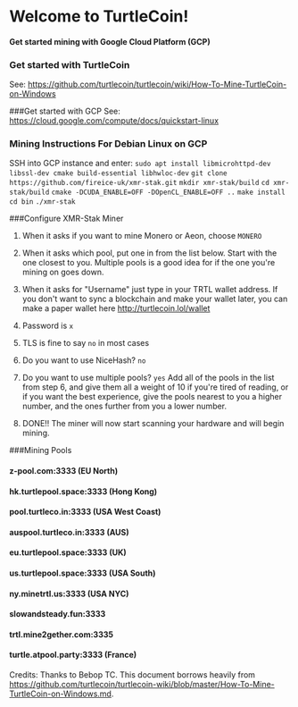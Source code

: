 # Welcome to TurtleCoin! 
#### Get started mining with Google Cloud Platform (GCP)




### Get started with TurtleCoin
See:  https://github.com/turtlecoin/turtlecoin/wiki/How-To-Mine-TurtleCoin-on-Windows


###Get started with GCP
See:  https://cloud.google.com/compute/docs/quickstart-linux


###  Mining Instructions For Debian Linux on GCP
SSH into GCP instance and enter:
`sudo apt install libmicrohttpd-dev libssl-dev cmake build-essential libhwloc-dev`
`git clone https://github.com/fireice-uk/xmr-stak.git`
`mkdir xmr-stak/build`
`cd xmr-stak/build`
`cmake -DCUDA_ENABLE=OFF -DOpenCL_ENABLE=OFF ..`
`make install`
`cd bin`
`./xmr-stak`


###Configure XMR-Stak Miner

1. When it asks if you want to mine Monero or Aeon, choose `MONERO`

2. When it asks which pool, put one in from the list below.  Start with the one closest to you.  Multiple pools is a good idea for if the one you're mining on goes down.

3.  When it asks for "Username" just type in your TRTL wallet address. If you don't want to sync a blockchain and make your wallet later, you can make a paper wallet here http://turtlecoin.lol/wallet

4. Password is `x`

5. TLS is fine to say `no` in most cases

6. Do you want to use NiceHash? `no`

7. Do you want to use multiple pools? `yes`
Add all of the pools in the list from step 6, and give them all a weight of 10 if you're tired of reading, or if you want the best experience, give the pools nearest to you a higher number, and the ones further from you a lower number.

8. DONE!! The miner will now start scanning your hardware and will begin mining.


###Mining Pools
#### z-pool.com:3333 (EU North)

#### hk.turtlepool.space:3333 (Hong Kong)

#### pool.turtleco.in:3333  (USA West Coast)

#### auspool.turtleco.in:3333 (AUS)

#### eu.turtlepool.space:3333 (UK)

#### us.turtlepool.space:3333 (USA South)

#### ny.minetrtl.us:3333 (USA NYC)

#### slowandsteady.fun:3333

#### trtl.mine2gether.com:3335 

#### turtle.atpool.party:3333 (France)


 

Credits: Thanks to Bebop TC.  This document borrows heavily from https://github.com/turtlecoin/turtlecoin-wiki/blob/master/How-To-Mine-TurtleCoin-on-Windows.md. 
